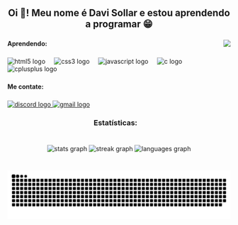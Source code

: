 <h2 align="center">Oi 👋! Meu nome é Davi Sollar e estou aprendendo a programar 😁</h2>

###

<img align="right" height="200" src="https://media1.giphy.com/media/v1.Y2lkPTc5MGI3NjExYzNsdHV6cTV3NmVpZDc1cngwYmplcjBmcTh4OWZwa3RyYjBpdDRkYiZlcD12MV9pbnRlcm5hbF9naWZfYnlfaWQmY3Q9Zw/IIabNbNNRFOMvvirkR/giphy.gif"  />

<h4 align="left">Aprendendo:</h4>

###

<div align="left">
  <img src="https://cdn.jsdelivr.net/gh/devicons/devicon/icons/html5/html5-original.svg" height="40" alt="html5 logo"  />
  <img width="12" />
  <img src="https://cdn.jsdelivr.net/gh/devicons/devicon/icons/css3/css3-original.svg" height="40" alt="css3 logo"  />
  <img width="12" />
  <img src="https://cdn.jsdelivr.net/gh/devicons/devicon/icons/javascript/javascript-original.svg" height="40" alt="javascript logo"  />
  <img width="12" />
  <img src="https://cdn.jsdelivr.net/gh/devicons/devicon/icons/c/c-original.svg" height="40" alt="c logo"  />
  <img width="12" />
  <img src="https://cdn.jsdelivr.net/gh/devicons/devicon/icons/cplusplus/cplusplus-original.svg" height="40" alt="cplusplus logo"  />
</div>

###

<h4 align="left">Me contate:</h4>

###

<div align="left">
  <a href="https://discord.com/users/602617391305850897" target="_blank">
    <img src="https://img.shields.io/static/v1?message=Discord&logo=discord&label=&color=7289DA&logoColor=white&labelColor=&style=for-the-badge" height="40" alt="discord logo"  />
  </a>
  <a href="davisollar@gmail.com" target="_blank">
    <img src="https://img.shields.io/static/v1?message=Gmail&logo=gmail&label=&color=D14836&logoColor=white&labelColor=&style=for-the-badge" height="40" alt="gmail logo"  />
  </a>
</div>


###

<h3 align="center">Estatísticas:</h3>

###

<br clear="both">

<div align="center">
  <img src="https://github-readme-stats.vercel.app/api?username=HyperSonic3608&hide_title=false&hide_rank=false&show_icons=true&include_all_commits=true&count_private=true&disable_animations=false&theme=dark&locale=pt-br&hide_border=false" height="110" alt="stats graph"  />
  <img src="https://streak-stats.demolab.com?user=HyperSonic3608&locale=pt-br&mode=daily&theme=dark&hide_border=false&border_radius=5&date_format=j%20M%5B%20Y%5D" height="110" alt="streak graph"  />
  <img src="https://github-readme-stats.vercel.app/api/top-langs?username=HyperSonic3608&locale=pt-br&hide_title=false&layout=compact&card_width=320&langs_count=5&theme=dark&hide_border=false" height="110" alt="languages graph"  />
</div>

###

<br clear="both">

<img src="https://raw.githubusercontent.com/HyperSonic3608/HyperSonic3608/output/github-contribution-grid-snake-dark.svg" alt="Snake animation" />

###

